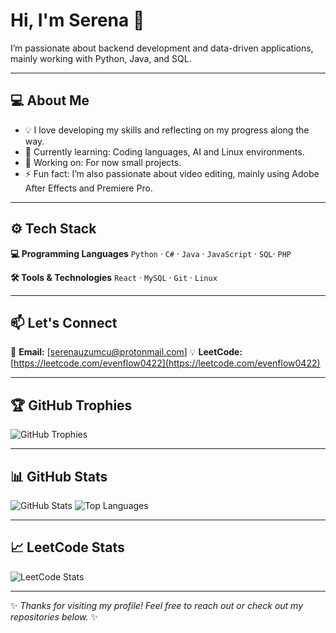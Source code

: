 # Hi, I'm Serena 👋

I’m passionate about backend development and data-driven applications, mainly working with Python, Java, and SQL.

---

## 💻 About Me

* 💡 I love developing my skills and reflecting on my progress along the way.
* 🌱 Currently learning: Coding languages, AI and Linux environments.
* 🔭 Working on: For now small projects.
* ⚡ Fun fact: I’m also passionate about video editing, mainly using Adobe After Effects and Premiere Pro.

---

## ⚙️ Tech Stack

**💻 Programming Languages**
`Python` · `C#` · `Java` · `JavaScript` · `SQL`· `PHP`

**🛠️ Tools & Technologies**
`React` · `MySQL` · `Git` · `Linux` 

---

## 📫 Let's Connect

📩 **Email:** [[serenauzumcu@protonmail.com](mailto:serenauzumcu@protonmail.com)]
💡 **LeetCode:** [https://leetcode.com/evenflow0422](https://leetcode.com/evenflow0422)

---

## 🏆 GitHub Trophies

![GitHub Trophies](https://github-profile-trophy.vercel.app/?username=evenflow0422\&theme=flat\&no-frame=true\&margin-w=5)

---

## 📊 GitHub Stats

![GitHub Stats](https://github-readme-stats.vercel.app/api?username=evenflow0422\&show_icons=true\&theme=default)
![Top Languages](https://github-readme-stats.vercel.app/api/top-langs/?username=evenflow0422\&layout=compact)

---

## 📈 LeetCode Stats

![LeetCode Stats](https://leetcard.jacoblin.cool/evenflow0422?theme=light\&font=Karla\&ext=heatmap)

---

✨ *Thanks for visiting my profile! Feel free to reach out or check out my repositories below.* ✨

